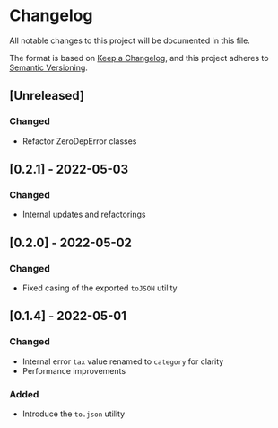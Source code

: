 # Changelog

All notable changes to this project will be documented in this file.

The format is based on [Keep a Changelog](https://keepachangelog.com/en/1.0.0/), and this project adheres to [Semantic Versioning](https://semver.org/spec/v2.0.0.html).

## [Unreleased]

### Changed

- Refactor ZeroDepError classes

## [0.2.1] - 2022-05-03

### Changed

- Internal updates and refactorings

## [0.2.0] - 2022-05-02

### Changed

- Fixed casing of the exported `toJSON` utility

## [0.1.4] - 2022-05-01

### Changed

- Internal error `tax` value renamed to `category` for clarity
- Performance improvements

### Added

- Introduce the `to.json` utility
